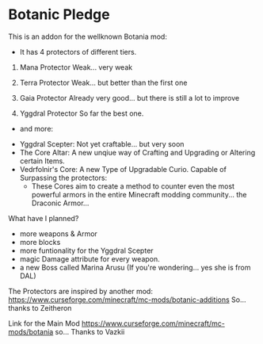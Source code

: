 # Botanic Pledge

This is an addon for the wellknown Botania mod:

- It has 4 protectors of different tiers.

1. Mana Protector
   Weak... very weak

2. Terra Protector
   Weak... but better than the first one

3. Gaia Protector
   Already very good... but there is still a lot to improve

4. Yggdral Protector
   So far the best one.

- and more:

+ Yggdral Scepter: Not yet craftable... but very soon
+ The Core Altar: A new unqiue way of Crafting and Upgrading or Altering certain Items.
+ Vedrfolnir's Core: A new Type of Upgradable Curio. Capable of Surpassing the protectors:
    - These Cores aim to create a method to counter even the most powerful armors in the entire Minecraft modding community... the Draconic Armor...

What have I planned?

- more weapons & Armor
- more blocks
- more funtionality for the Yggdral Scepter
- magic Damage attribute for every weapon.
- a new Boss called Marina Arusu (If you're wondering... yes she is from DAL)

The Protectors are inspired by another mod:
https://www.curseforge.com/minecraft/mc-mods/botanic-additions
So... thanks to Zeitheron

Link for the Main Mod
https://www.curseforge.com/minecraft/mc-mods/botania
so... Thanks to Vazkii
